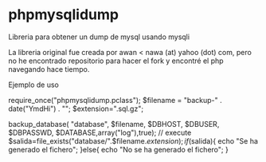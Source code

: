 # phpmysqlidump
Libreria para obtener un dump de mysql usando mysqli

La libreria original fue creada por awan < nawa (at) yahoo (dot) com, pero no he encontrado repositorio para hacer el fork
y encontré el php navegando hace tiempo.


Ejemplo de uso

require_once("phpmysqlidump.pclass");
$filename = "backup-" . date("YmdHi") . "";
$extension=".sql.gz";

backup_database( "database", $filename, $DBHOST, $DBUSER, $DBPASSWD, $DATABASE,array("log"),true); // execute
$salida=file_exists("database/".$filename.$extension);
if ($salida){
    echo "Se ha generado el fichero";
}else{
    echo "No se ha generado el fichero";
}

